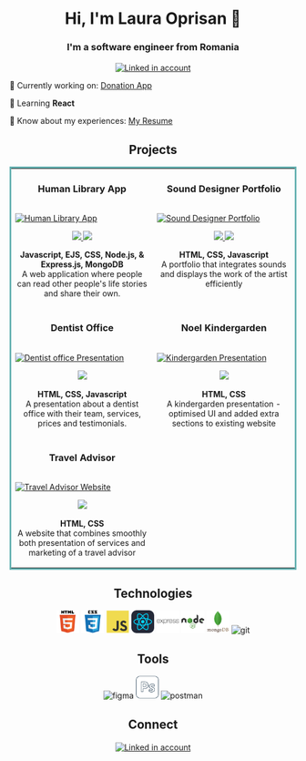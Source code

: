 <h1 align="center">Hi, I'm Laura Oprisan 👋</h1>
<h3 align="center">I'm a software engineer from Romania</h3>
<p align="center">
    <a href="https://www.linkedin.com/in/laura-oprisan-680967256/" target="blank">
        <img align="center" src="https://raw.githubusercontent.com/rahuldkjain/github-profile-readme-generator/master/src/images/icons/Social/linked-in-alt.svg" alt="Linked in account" height="20" width="27" />
    </a>
    <!-- <a href="https://www.facebook.com/laura.isbasoiu" target="blank">
        <img align="center" src="https://raw.githubusercontent.com/rahuldkjain/github-profile-readme-generator/master/src/images/icons/Social/facebook.svg" alt="Facebook account" height="20" width="27" />
    </a> -->
</p>


 🔭 Currently working on: [Donation App](https://github.com/lauraoprisan/donation-app)

 🌱 Learning **React**

 📄 Know about my experiences: [My Resume](<docs/laura-oprisan-resume.pdf>)
 


<h2 align="center">Projects</h2>
<table bordercolor="#66b2b2">

<!--second row -->
  <tr>
    <td width="50%" valign="top">
      <h3 align="center">Human Library App</h3>
        <br />
        <a target="_blank" href="">
            <img src="media/human-library.gif" width="100%" alt="Human Library App"/>
        </a>
        <br />
        <p align="center">
        
<a href="https://github.com/lauraoprisan/human-library" target="_blank">
    <img src="https://img.shields.io/badge/-Github%20repo-%2324292f"/>
</a>  
<a href="https://human-library.up.railway.app/" target="_blank">
    <img src="https://img.shields.io/badge/-Website-blue"/>
</a>
</p>
<p align="center"><strong>Javascript, EJS, CSS, Node.js, & Express.js, MongoDB</strong> 
<br />
 A web application where people can read other people's life stories and share their own.</p>
</td>
<td width="50%" valign="top">
    <h3 align="center">Sound Designer Portfolio</h3>
        <br />
    <a target="_blank" href="https://alexandruoprisan.eu/">
            <img src="media/sound-designer.gif" width="100%"  alt="Sound Designer Portfolio"/>
    </a>
    <br />
    <p align="center">
        
<a href="https://github.com/lauraoprisan/alex-sound-design" target="_blank">
    <img src="https://img.shields.io/badge/-Github%20repo-%2324292f"/>
</a>
<a href="https://alexandruoprisan.eu/" target="_blank">
    <img src="https://img.shields.io/badge/-Website-blue"/>
</a>
</p>
<p align="center"><strong>HTML, CSS, Javascript</strong>
<br />
 A portfolio that integrates sounds and displays the work of the artist efficiently</p>
</td>
</tr>

<!--second row -->
  <tr>
    <td width="50%" valign="top">
      <h3 align="center">Dentist Office</h3>
        <br />
        <a target="_blank" href="https://dentist4u.ro/">
            <img src="media/dentist.gif" width="100%" alt="Dentist office Presentation"/>
        </a>
        <br />
        <p align="center">
        
<!-- <a href="https://github.com/lauraoprisan/human-library" target="_blank">
    <img src="https://img.shields.io/badge/-Github%20repo-%2324292f"/>
</a>   -->
<a href="https://dentist4u.ro/" target="_blank">
    <img src="https://img.shields.io/badge/-Website-blue"/>
</a>
</p>
<p align="center"><strong>HTML, CSS, Javascript</strong> 
<br />
 A presentation about a dentist office with their team, services, prices and testimonials.</p>
</td>
<td width="50%" valign="top">
    <h3 align="center">Noel Kindergarden</h3>
        <br />
    <a target="_blank" href="https://www.gradinita-noel.ro/">
            <img src="media/noel.gif" width="100%"  alt="Kindergarden Presentation"/>
    </a>
    <br />
    <p align="center">
        
<!-- <a href="https://github.com/lauraoprisan/alex-sound-design" target="_blank">
    <img src="https://img.shields.io/badge/-Github%20repo-%2324292f"/>
</a> -->
<a href="https://www.gradinita-noel.ro/" target="_blank">
    <img src="https://img.shields.io/badge/-Website-blue"/>
</a>
</p>
<p align="center"><strong>HTML, CSS</strong>
<br />
 A kindergarden presentation - optimised UI and added extra sections to existing website</p>
</td>

</tr>
<!--third row -->
  <tr>
    
<td width="50%" valign="top">
    <h3 align="center">Travel Advisor</h3>
        <br />
    <a target="_blank" href="https://trueblue.ro/">
            <img src="media/travel.gif" width="100%"  alt="Travel Advisor Website"/>
    </a>
    <br />
    <p align="center">
        
<!-- <a href="https://github.com/lauraoprisan/alex-sound-design" target="_blank">
    <img src="https://img.shields.io/badge/-Github%20repo-%2324292f"/>
</a> -->
<a href="https://trueblue.ro/" target="_blank">
    <img src="https://img.shields.io/badge/-Website-blue"/>
</a>
</p>
<p align="center"><strong>HTML, CSS</strong>
<br />
   A website that combines smoothly both presentation of services and marketing of a travel advisor</p>
</td>
</tr>
</table>


<h2 align="center">Technologies</h2>
<p align="center"> 
    <img src="https://raw.githubusercontent.com/devicons/devicon/master/icons/html5/html5-original-wordmark.svg" alt="html5" width="40" height="40"/> 
    <img src="https://raw.githubusercontent.com/devicons/devicon/master/icons/css3/css3-original-wordmark.svg" alt="css3" width="40" height="40"/> 
    <img src="https://raw.githubusercontent.com/devicons/devicon/master/icons/javascript/javascript-original.svg" alt="javascript" width="40" height="40"/> 
    <img src="https://raw.githubusercontent.com/tandpfun/skill-icons/main/icons/React-Dark.svg" alt="react" width="40" height="40"/> 
    <img src="https://raw.githubusercontent.com/devicons/devicon/master/icons/express/express-original-wordmark.svg" alt="express" width="40" height="40"/> 
    <img src="https://raw.githubusercontent.com/devicons/devicon/master/icons/nodejs/nodejs-original-wordmark.svg" alt="nodejs" width="40" height="40"/> 
    <img src="https://raw.githubusercontent.com/devicons/devicon/master/icons/mongodb/mongodb-original-wordmark.svg" alt="mongodb" width="40" height="40"/>  
    <img src="https://www.vectorlogo.zone/logos/git-scm/git-scm-icon.svg" alt="git" width="40" height="40"/> 
</p>
 <h2 align="center">Tools</h2>
<p align="center"> 
    <img src="https://www.vectorlogo.zone/logos/figma/figma-icon.svg" alt="figma" width="40" height="40"/> 
    <img src="https://raw.githubusercontent.com/devicons/devicon/master/icons/photoshop/photoshop-line.svg" alt="photoshop" width="40" height="40"/> 
    <img src="https://www.vectorlogo.zone/logos/getpostman/getpostman-icon.svg" alt="postman" width="40" height="40"/> 
</p>
<h2 align="center">Connect</h2>
<p align="center">
    <a href="https://www.linkedin.com/in/laura-oprisan-680967256/" target="blank">
        <img align="center" src="https://raw.githubusercontent.com/rahuldkjain/github-profile-readme-generator/master/src/images/icons/Social/linked-in-alt.svg" alt="Linked in account" height="30" width="40" />
    </a>
</p>
